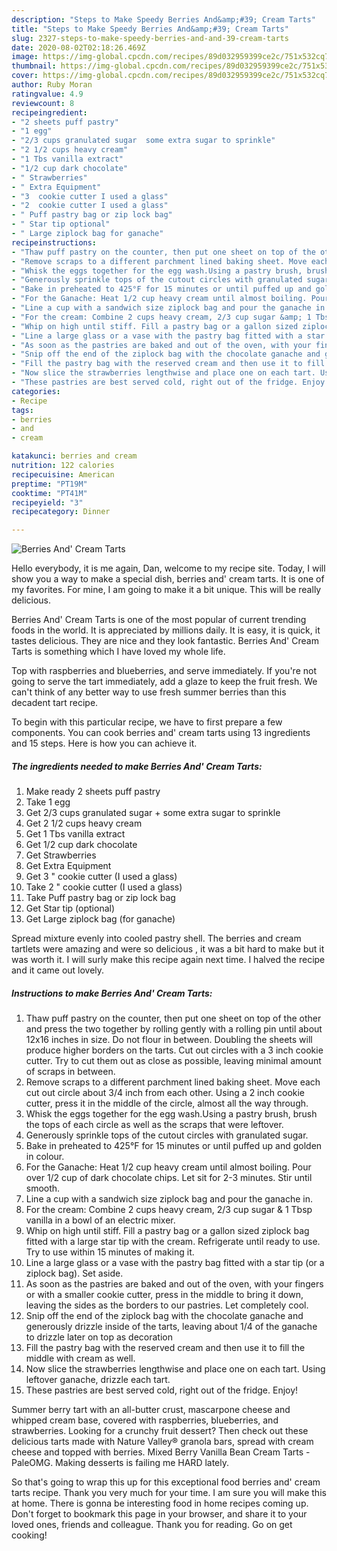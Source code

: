 ```yaml
---
description: "Steps to Make Speedy Berries And&amp;#39; Cream Tarts"
title: "Steps to Make Speedy Berries And&amp;#39; Cream Tarts"
slug: 2327-steps-to-make-speedy-berries-and-and-39-cream-tarts
date: 2020-08-02T02:18:26.469Z
image: https://img-global.cpcdn.com/recipes/89d032959399ce2c/751x532cq70/berries-and-cream-tarts-recipe-main-photo.jpg
thumbnail: https://img-global.cpcdn.com/recipes/89d032959399ce2c/751x532cq70/berries-and-cream-tarts-recipe-main-photo.jpg
cover: https://img-global.cpcdn.com/recipes/89d032959399ce2c/751x532cq70/berries-and-cream-tarts-recipe-main-photo.jpg
author: Ruby Moran
ratingvalue: 4.9
reviewcount: 8
recipeingredient:
- "2 sheets puff pastry"
- "1 egg"
- "2/3 cups granulated sugar  some extra sugar to sprinkle"
- "2 1/2 cups heavy cream"
- "1 Tbs vanilla extract"
- "1/2 cup dark chocolate"
- " Strawberries"
- " Extra Equipment"
- "3  cookie cutter I used a glass"
- "2  cookie cutter I used a glass"
- " Puff pastry bag or zip lock bag"
- " Star tip optional"
- " Large ziplock bag for ganache"
recipeinstructions:
- "Thaw puff pastry on the counter, then put one sheet on top of the other and press the two together by rolling gently with a rolling pin until about 12x16 inches in size. Do not flour in between. Doubling the sheets will produce higher borders on the tarts. Cut out circles with a 3 inch cookie cutter. Try to cut them out as close as possible, leaving minimal amount of scraps in between."
- "Remove scraps to a different parchment lined baking sheet. Move each cut out circle about 3/4 inch from each other. Using a 2 inch cookie cutter, press it in the middle of the circle, almost all the way through."
- "Whisk the eggs together for the egg wash.Using a pastry brush, brush the tops of each circle as well as the scraps that were leftover."
- "Generously sprinkle tops of the cutout circles with granulated sugar."
- "Bake in preheated to 425°F for 15 minutes or until puffed up and golden in colour."
- "For the Ganache: Heat 1/2 cup heavy cream until almost boiling. Pour over 1/2 cup of dark chocolate chips. Let sit for 2-3 minutes. Stir until smooth."
- "Line a cup with a sandwich size ziplock bag and pour the ganache in."
- "For the cream: Combine 2 cups heavy cream, 2/3 cup sugar &amp; 1 Tbsp vanilla in a bowl of an electric mixer."
- "Whip on high until stiff. Fill a pastry bag or a gallon sized ziplock bag fitted with a large star tip with the cream. Refrigerate until ready to use. Try to use within 15 minutes of making it."
- "Line a large glass or a vase with the pastry bag fitted with a star tip (or a ziplock bag). Set aside."
- "As soon as the pastries are baked and out of the oven, with your fingers or with a smaller cookie cutter, press in the middle to bring it down, leaving the sides as the borders to our pastries. Let completely cool."
- "Snip off the end of the ziplock bag with the chocolate ganache and generously drizzle inside of the tarts, leaving about 1/4 of the ganache to drizzle later on top as decoration"
- "Fill the pastry bag with the reserved cream and then use it to fill the middle with cream as well."
- "Now slice the strawberries lengthwise and place one on each tart. Using leftover ganache, drizzle each tart."
- "These pastries are best served cold, right out of the fridge. Enjoy!"
categories:
- Recipe
tags:
- berries
- and
- cream

katakunci: berries and cream 
nutrition: 122 calories
recipecuisine: American
preptime: "PT19M"
cooktime: "PT41M"
recipeyield: "3"
recipecategory: Dinner

---
```



![Berries And&#39; Cream Tarts](https://img-global.cpcdn.com/recipes/89d032959399ce2c/751x532cq70/berries-and-cream-tarts-recipe-main-photo.jpg)

Hello everybody, it is me again, Dan, welcome to my recipe site. Today, I will show you a way to make a special dish, berries and&#39; cream tarts. It is one of my favorites. For mine, I am going to make it a bit unique. This will be really delicious.

Berries And&#39; Cream Tarts is one of the most popular of current trending foods in the world. It is appreciated by millions daily. It is easy, it is quick, it tastes delicious. They are nice and they look fantastic. Berries And&#39; Cream Tarts is something which I have loved my whole life.

Top with raspberries and blueberries, and serve immediately. If you&#39;re not going to serve the tart immediately, add a glaze to keep the fruit fresh. We can&#39;t think of any better way to use fresh summer berries than this decadent tart recipe.


To begin with this particular recipe, we have to first prepare a few components. You can cook berries and&#39; cream tarts using 13 ingredients and 15 steps. Here is how you can achieve it.

<!--inarticleads1-->

##### The ingredients needed to make Berries And&#39; Cream Tarts:

1. Make ready 2 sheets puff pastry
1. Take 1 egg
1. Get 2/3 cups granulated sugar + some extra sugar to sprinkle
1. Get 2 1/2 cups heavy cream
1. Get 1 Tbs vanilla extract
1. Get 1/2 cup dark chocolate
1. Get  Strawberries
1. Get  Extra Equipment
1. Get 3 &#34; cookie cutter (I used a glass)
1. Take 2 &#34; cookie cutter (I used a glass)
1. Take  Puff pastry bag or zip lock bag
1. Get  Star tip (optional)
1. Get  Large ziplock bag (for ganache)


Spread mixture evenly into cooled pastry shell. The berries and cream tartlets were amazing and were so delicious , it was a bit hard to make but it was worth it. I will surly make this recipe again next time. I halved the recipe and it came out lovely. 

<!--inarticleads2-->

##### Instructions to make Berries And&#39; Cream Tarts:

1. Thaw puff pastry on the counter, then put one sheet on top of the other and press the two together by rolling gently with a rolling pin until about 12x16 inches in size. Do not flour in between. Doubling the sheets will produce higher borders on the tarts. Cut out circles with a 3 inch cookie cutter. Try to cut them out as close as possible, leaving minimal amount of scraps in between.
1. Remove scraps to a different parchment lined baking sheet. Move each cut out circle about 3/4 inch from each other. Using a 2 inch cookie cutter, press it in the middle of the circle, almost all the way through.
1. Whisk the eggs together for the egg wash.Using a pastry brush, brush the tops of each circle as well as the scraps that were leftover.
1. Generously sprinkle tops of the cutout circles with granulated sugar.
1. Bake in preheated to 425°F for 15 minutes or until puffed up and golden in colour.
1. For the Ganache: Heat 1/2 cup heavy cream until almost boiling. Pour over 1/2 cup of dark chocolate chips. Let sit for 2-3 minutes. Stir until smooth.
1. Line a cup with a sandwich size ziplock bag and pour the ganache in.
1. For the cream: Combine 2 cups heavy cream, 2/3 cup sugar &amp; 1 Tbsp vanilla in a bowl of an electric mixer.
1. Whip on high until stiff. Fill a pastry bag or a gallon sized ziplock bag fitted with a large star tip with the cream. Refrigerate until ready to use. Try to use within 15 minutes of making it.
1. Line a large glass or a vase with the pastry bag fitted with a star tip (or a ziplock bag). Set aside.
1. As soon as the pastries are baked and out of the oven, with your fingers or with a smaller cookie cutter, press in the middle to bring it down, leaving the sides as the borders to our pastries. Let completely cool.
1. Snip off the end of the ziplock bag with the chocolate ganache and generously drizzle inside of the tarts, leaving about 1/4 of the ganache to drizzle later on top as decoration
1. Fill the pastry bag with the reserved cream and then use it to fill the middle with cream as well.
1. Now slice the strawberries lengthwise and place one on each tart. Using leftover ganache, drizzle each tart.
1. These pastries are best served cold, right out of the fridge. Enjoy!


Summer berry tart with an all-butter crust, mascarpone cheese and whipped cream base, covered with raspberries, blueberries, and strawberries. Looking for a crunchy fruit dessert? Then check out these delicious tarts made with Nature Valley® granola bars, spread with cream cheese and topped with berries. Mixed Berry Vanilla Bean Cream Tarts - PaleOMG. Making desserts is failing me HARD lately. 

So that's going to wrap this up for this exceptional food berries and&#39; cream tarts recipe. Thank you very much for your time. I am sure you will make this at home. There is gonna be interesting food in home recipes coming up. Don't forget to bookmark this page in your browser, and share it to your loved ones, friends and colleague. Thank you for reading. Go on get cooking!
